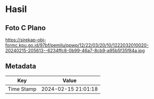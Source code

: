 # Hasil

## Foto C Plano

https://sirekap-obj-formc.kpu.go.id/97bf/pemilu/ppwp/12/22/03/20/10/1222032010020-20240215-205613--6234ffc8-0b99-46a7-8cb9-a95b5f35f84a.jpg


## Metadata

| Key        | Value               |
| ---------- | ------------------- |
| Time Stamp | 2024-02-15 21:01:18 |




